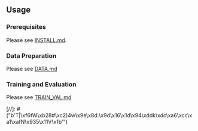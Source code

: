 ## Usage
### Prerequisites
Please see [INSTALL.md](docs/INSTALL.md).

### Data Preparation
Please see [DATA.md](docs/DATA.md)

### Training and Evaluation
Please see [TRAIN_VAL.md](docs/TRAIN_VAL.md)

[//]: # ("b'T|\xf6tW\xb28#\xc2)4w\x9e\x8d.\x9d\x16\x1d\x94\xddk\xdc\xa6\xcc\xa1\xafN\x935\x11V\xfb'")
